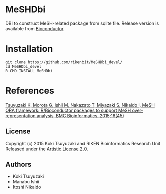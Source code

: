 # MeSHDbi

DBI to construct MeSH-related package from sqlite file. Release version is available from [Bioconductor](http://www.bioconductor.org/packages/release/bioc/html/MeSHDbi.html)

Installation
======
~~~~
git clone https://github.com/rikenbit/MeSHDbi_devel/
cd MeSHDbi_devel
R CMD INSTALL MeSHDbi
~~~~

References
======
[Tsuyuzaki K, Morota G, Ishii M, Nakazato T, Miyazaki S, Nikaido I, MeSH ORA framework: R/Bioconductor packages to support MeSH over-representation analysis, BMC Bioinformatics. 2015;16(45)](http://www.biomedcentral.com/1471-2105/16/45/abstract)

## License
Copyright (c) 2015 Koki Tsuyuzaki and RIKEN Bioinformatics Research Unit
Released under the [Artistic License 2.0](http://www.perlfoundation.org/artistic_license_2_0).

## Authors
- Koki Tsuyuzaki
- Manabu Ishii
- Itoshi Nikaido